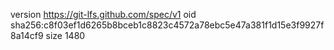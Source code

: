 version https://git-lfs.github.com/spec/v1
oid sha256:c8f03ef1d6265b8bceb1c8823c4572a78ebc5e47a381f1d15e3f9927f8a14cf9
size 1480
